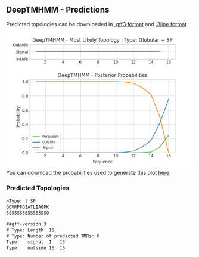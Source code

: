 ## DeepTMHMM - Predictions
Predicted topologies can be downloaded in [.gff3 format](TMRs.gff3) and [.3line format](predicted_topologies.3line)
![picture](plot.png)
You can download the probabilities used to generate this plot [here](Type:_probs.csv)
### Predicted Topologies
```
>Type: | SP
GGVRPFGIATLIAGFK
SSSSSSSSSSSSSSSO

```


```
##gff-version 3
# Type: Length: 16
# Type: Number of predicted TMRs: 0
Type:	signal	1	15				
Type:	outside	16	16				

```
